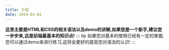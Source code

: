 ```yaml
---
title: 介绍
date: 2019-01-01
---
```

**这里主要是HTML和CSS的相关语法以及demo的讲解,如果您是一个新手,建议您一步步来,这是前端最基本的知识点!**
::: tip
如果您对基本的使用已经有一定的掌握,您可以通过demo来进行练习,这将会更好的提高您对语法的认识!
:::

